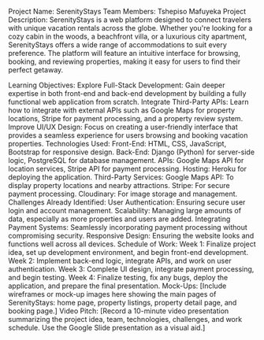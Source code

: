 Project Name: SerenityStays
Team Members:
Tshepiso Mafuyeka
Project Description:
SerenityStays is a web platform designed to connect travelers with unique vacation rentals across the globe. Whether you're looking for a cozy cabin in the woods, a beachfront villa, or a luxurious city apartment, SerenityStays offers a wide range of accommodations to suit every preference. The platform will feature an intuitive interface for browsing, booking, and reviewing properties, making it easy for users to find their perfect getaway.

Learning Objectives:
Explore Full-Stack Development: Gain deeper expertise in both front-end and back-end development by building a fully functional web application from scratch.
Integrate Third-Party APIs: Learn how to integrate with external APIs such as Google Maps for property locations, Stripe for payment processing, and a property review system.
Improve UI/UX Design: Focus on creating a user-friendly interface that provides a seamless experience for users browsing and booking vacation properties.
Technologies Used:
Front-End: HTML, CSS, JavaScript, Bootstrap for responsive design.
Back-End: Django (Python) for server-side logic, PostgreSQL for database management.
APIs: Google Maps API for location services, Stripe API for payment processing.
Hosting: Heroku for deploying the application.
Third-Party Services:
Google Maps API: To display property locations and nearby attractions.
Stripe: For secure payment processing.
Cloudinary: For image storage and management.
Challenges Already Identified:
User Authentication: Ensuring secure user login and account management.
Scalability: Managing large amounts of data, especially as more properties and users are added.
Integrating Payment Systems: Seamlessly incorporating payment processing without compromising security.
Responsive Design: Ensuring the website looks and functions well across all devices.
Schedule of Work:
Week 1: Finalize project idea, set up development environment, and begin front-end development.
Week 2: Implement back-end logic, integrate APIs, and work on user authentication.
Week 3: Complete UI design, integrate payment processing, and begin testing.
Week 4: Finalize testing, fix any bugs, deploy the application, and prepare the final presentation.
Mock-Ups:
[Include wireframes or mock-up images here showing the main pages of SerenityStays: home page, property listings, property detail page, and booking page.]
Video Pitch:
[Record a 10-minute video presentation summarizing the project idea, team, technologies, challenges, and work schedule. Use the Google Slide presentation as a visual aid.]
